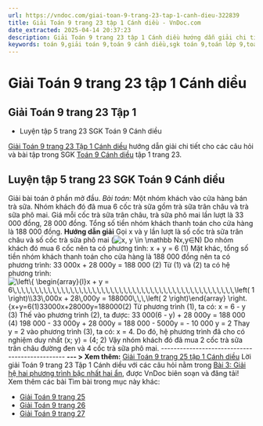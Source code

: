 ```yaml
---
url: https://vndoc.com/giai-toan-9-trang-23-tap-1-canh-dieu-322839
title: Giải Toán 9 trang 23 tập 1 Cánh diều - VnDoc.com
date_extracted: 2025-04-14 20:37:23
description: Giải Toán 9 trang 23 tập 1 Cánh diều hướng dẫn giải chi tiết các câu hỏi và bài tập trong SGK Toán 9 Cánh diều tập 1.
keywords: toán 9,giải toán 9,toán 9 cánh diều,sgk toán 9,toán lớp 9,toán lớp 9 cánh diều,sgk toán 9 cánh diều,toán 9 ctst,giải sgk toán 9 cánh diều,toán 9 cánh diều tập 1,toán 9 cánh diều tập 2,giải bài tập toán 9 cánh diều,toán 9 tập 2 cánh diều,Giải hệ hai phương trình bậc nhất hai ẩn,toán 9 trang 23,giải toán 9 trang 23,toán 9 trang 23 cánh diều,giải toán 9 trang 23 cánh diều
---
```


# Giải Toán 9 trang 23 tập 1 Cánh diều
## **Giải Toán 9 trang 23 Tập 1**
  * Luyện tập 5 trang 23 SGK Toán 9 Cánh diều

[Giải Toán 9 trang 23 Tập 1 Cánh diều](<https://vndoc.com/giai-toan-9-trang-23-tap-1-canh-dieu-322839>) hướng dẫn giải chi tiết cho các câu hỏi và bài tập trong SGK [Toán 9 Cánh diều](<https://vndoc.com/toan-9-canh-dieu>) tập 1 trang 23.
## **Luyện tập 5 trang 23 SGK Toán 9 Cánh diều**
Giải bài toán ở phần mở đầu.
_Bài toán:_ Một nhóm khách vào cửa hàng bán trà sữa. Nhóm khách đó đã mua 6 cốc trà sữa gồm trà sữa trân châu và trà sữa phô mai. Giá mỗi cốc trà sữa trân châu, trà sữa phô mai lần lượt là 33 000 đồng, 28 000 đồng. Tổng số tiền nhóm khách thanh toán cho cửa hàng là 188 000 đồng.
**Hướng dẫn giải**
Gọi x và y lần lượt là số cốc trà sữa trân châu và số cốc trà sửa phô mai \(![x, y \\in \\mathbb N](https://i.vdoc.vn/data/image/blank.png)x,y∈N\)
Do nhóm khách đó mua 6 cốc nên ta có phương tình:
x + y = 6 \(1\)
Mặt khác, tổng số tiền nhóm khách thanh toán cho cửa hàng là 188 000 đồng nên ta có phương trình:
33 000x + 28 000y = 188 000 \(2\)
Từ \(1\) và \(2\) ta có hệ phương trình:
![\\left\\{ \\begin{array}{l}x + y = 6\\,\\,\\,\\,\\,\\,\\,\\,\\,\\,\\,\\,\\,\\,\\,\\,\\,\\,\\,\\,\\,\\,\\,\\,\\,\\,\\,\\,\\,\\,\\,\\,\\,\\,\\,\\,\\,\\,\\,\\,\\,\\,\\,\\,\\,\\,\\,\\,\\,\\,\\left\( 1 \\right\)\\\\33\\,000x + 28\\,000y = 188000\\,\\,\\,\\left\( 2 \\right\)\\end{array} \\right.](https://i.vdoc.vn/data/image/blank.png)\{x+y=6\(1\)33000x+28000y=188000\(2\)
Từ phương trình \(1\), ta có: x = 6 - y \(3\)
Thế vào phương trình \(2\), ta được:
33 000\(6 - y\) + 28 000y = 188 000 \(4\)
198 000 - 33 000y + 28 000y = 188 000
\- 5000y = - 10 000
y = 2
Thay y = 2 vào phương trình \(3\), ta có: x = 4.
Do đó, hệ phương trình đã cho có nghiệm duy nhất \(x; y\) = \(4; 2\)
Vậy nhóm khách đó đã mua 2 cốc trà sữa trân châu đường đen và 4 cốc trà sữa phô mai.
\-----------------------------------------------
**\--- > Xem thêm:** [Giải Toán 9 trang 25 tập 1 Cánh diều](<https://vndoc.com/giai-toan-9-trang-25-tap-1-canh-dieu-322845>)
Lời giải Toán 9 trang 23 Tập 1 Cánh diều với các câu hỏi nằm trong [Bài 3: Giải hệ hai phương trình bậc nhất hai ẩn](<https://vndoc.com/giai-bai-tap-sgk-toan-lop-9-bai-2-he-hai-phuong-trinh-bac-nhat-hai-an-176061>), được VnDoc biên soạn và đăng tải\!
Xem thêm các bài Tìm bài trong mục này khác:
  * [Giải Toán 9 trang 25 ](</giai-toan-9-trang-25-tap-1-canh-dieu-322845>)
  * [Giải Toán 9 trang 26](</giai-toan-9-trang-26-tap-1-canh-dieu-322881>)
  * [Giải Toán 9 trang 27](</giai-toan-9-trang-27-tap-1-canh-dieu-322887>)

